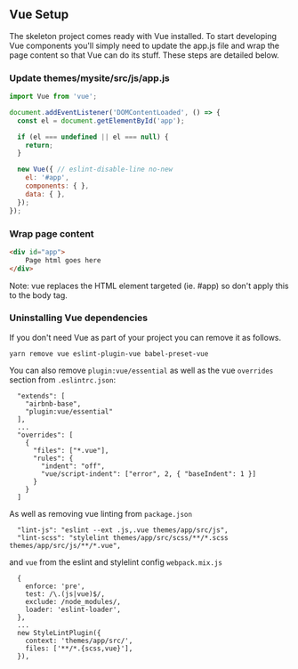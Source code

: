 ## Vue Setup

The skeleton project comes ready with Vue installed. To start developing Vue components you'll simply need to update the
app.js file and wrap the page content so that Vue can do its stuff. These steps are detailed below.

### Update themes/mysite/src/js/app.js
```js
import Vue from 'vue';

document.addEventListener('DOMContentLoaded', () => {
  const el = document.getElementById('app');

  if (el === undefined || el === null) {
    return;
  }

  new Vue({ // eslint-disable-line no-new
    el: '#app',
    components: { },
    data: { },
  });
});

```

### Wrap page content
```html
<div id="app">
    Page html goes here
</div>
```
Note: vue replaces the HTML element targeted (ie. #app) so don't apply this to the body tag.

### Uninstalling Vue dependencies
If you don't need Vue as part of your project you can remove it as follows.
````
yarn remove vue eslint-plugin-vue babel-preset-vue
````
You can also remove `plugin:vue/essential` as well as the vue `overrides` section from `.eslintrc.json`:
```
  "extends": [
    "airbnb-base",
    "plugin:vue/essential"
  ],
  ...
  "overrides": [
    {
      "files": ["*.vue"],
      "rules": {
        "indent": "off",
        "vue/script-indent": ["error", 2, { "baseIndent": 1 }]
      }
    }
  ]
```
As well as removing vue linting from `package.json`
```
  "lint-js": "eslint --ext .js,.vue themes/app/src/js",
  "lint-scss": "stylelint themes/app/src/scss/**/*.scss themes/app/src/js/**/*.vue",
```
and `vue` from the eslint and stylelint config `webpack.mix.js`
```
  {
    enforce: 'pre',
    test: /\.(js|vue)$/,
    exclude: /node_modules/,
    loader: 'eslint-loader',
  },
  ...
  new StyleLintPlugin({
    context: 'themes/app/src/',
    files: ['**/*.{scss,vue}'],
  }),
